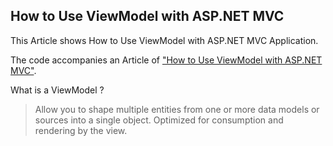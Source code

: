 How to Use ViewModel with ASP.NET MVC
-------------------------------------
  
This Article shows How to Use ViewModel with ASP.NET MVC Application.
  
The code accompanies an Article of ["How to Use ViewModel with ASP.NET MVC"](http://sampathloku.blogspot.com/2012/10/how-to-use-viewmodel-with-aspnet-mvc.html).
  
  What is a ViewModel ?
  
  > Allow you to shape multiple entities from one or more data models or sources into a single object.
  > Optimized for consumption and rendering by the view.
